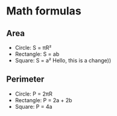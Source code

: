 # Math formulas
## Area
- Circle: S = πR²
- Rectangle: S = ab
- Square: S = a²
Hello, this is a change))
## Perimeter
- Circle: P = 2πR
- Rectangle: P = 2a + 2b
- Square: P = 4a
